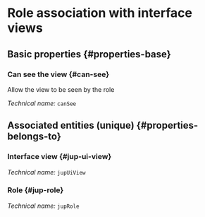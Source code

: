 # Role association with interface views
<!--- THIS FILE IS GENERATED PLEASE DO NOT EDIT IT DIRECTLY --->



<OH code="jupRoleToJupUiView"/>


## Basic properties {#properties-base}

### Can see the view {#can-see}

Allow the view to be seen by the role

*Technical name:* ```canSee```
<PH code="jupRoleToJupUiView:canSee"/>


## Associated entities (unique) {#properties-belongs-to}

### Interface view {#jup-ui-view}



*Technical name:* ```jupUiView```
<PH code="jupRoleToJupUiView:jupUiView"/>

### Role {#jup-role}



*Technical name:* ```jupRole```
<PH code="jupRoleToJupUiView:jupRole"/>





